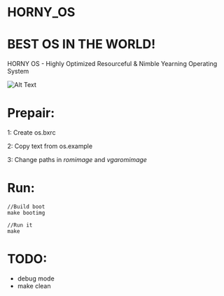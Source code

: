 # HORNY_OS

# BEST OS IN THE WORLD!

HORNY OS - Highly Optimized Resourceful & Nimble Yearning Operating System


![Alt Text](https://github.com/RogueTMs/HORNY_OS/assets/43673224/9223a832-d5bd-48ef-a197-58a332f348a6)


# Prepair:
1: Create os.bxrc

2: Copy text from os.example

3: Change paths in *romimage* and *vgaromimage*


# Run:
```
//Build boot
make bootimg

//Run it
make
```


# TODO:
- debug mode
- make clean

